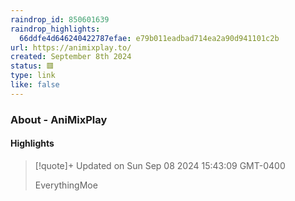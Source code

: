 ```yaml
---
raindrop_id: 850601639
raindrop_highlights:
  66ddfe4d646240422787efae: e79b011eadbad714ea2a90d941101c2b
url: https://animixplay.to/
created: September 8th 2024
status: 🟥
type: link
like: false
---
```



### About - AniMixPlay



#### Highlights

> [!quote]+ Updated on Sun Sep 08 2024 15:43:09 GMT-0400
>
> EverythingMoe
